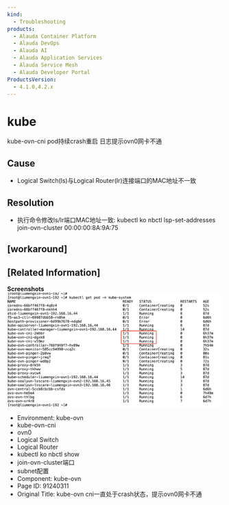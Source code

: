 ```yaml
---
kind:
  - Troubleshooting
products:
  - Alauda Container Platform
  - Alauda DevOps
  - Alauda AI
  - Alauda Application Services
  - Alauda Service Mesh
  - Alauda Developer Portal
ProductsVersion:
  - 4.1.0,4.2.x
---
```

<!-- A type of document that involves encountering a fault, diagnosing it, performing root cause analysis, and providing solutions. -->

# kube

kube-ovn-cni pod持续crash重启 日志提示ovn0网卡不通

## Cause
- Logical Switch(ls)与Logical Router(lr)连接端口的MAC地址不一致

## Resolution
- 执行命令修改ls/lr端口MAC地址一致: kubectl ko nbctl lsp-set-addresses join-ovn-cluster 00:00:00:8A:9A:75

## [workaround]

## [Related Information]
**Screenshots**
![](assets/kube-ovn-cniyi-zhi-chu-yu-crashzhuang-tai-ti-shi-ovn0wang-qia-bu-tong/4.png)
- Environment: kube-ovn
- kube-ovn-cni
- ovn0
- Logical Switch
- Logical Router
- kubectl ko nbctl show
- join-ovn-cluster端口
- subnet配置
- Component: kube-ovn
- Page ID: 91240311
- Original Title: kube-ovn cni一直处于crash状态，提示ovn0网卡不通
